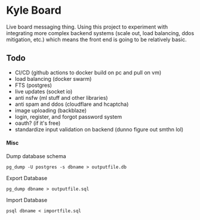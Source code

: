 # Kyle Board

Live board messaging thing. Using this project to experiment with integrating more complex backend systems (scale out, load balancing, ddos mitigation, etc.) which means the front end is going to be relatively basic.

## Todo

-   CI/CD (github actions to docker build on pc and pull on vm)
-   load balancing (docker swarm)
-   FTS (postgres)
-   live updates (socket io)
-   anti nsfw (ml stuff and other libraries)
-   anti spam and ddos (cloudflare and hcaptcha)
-   image uploading (backblaze)
-   login, register, and forgot password system
-   oauth? (if it's free)
-   standardize input validation on backend (dunno figure out smthn lol)

#### Misc

Dump database schema

```
pg_dump -U postgres -s dbname > outputfile.db
```

Export Database

```
pg_dump dbname > outputfile.sql
```

Import Database

```
psql dbname < importfile.sql
```
